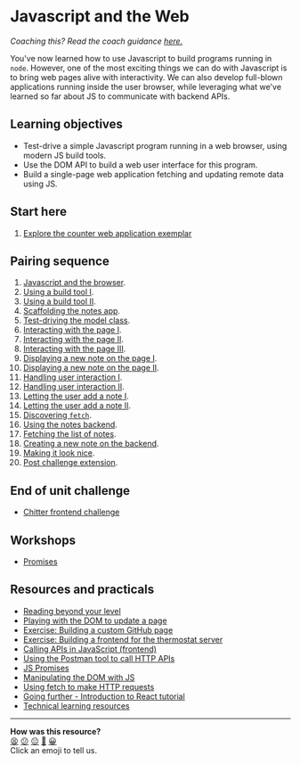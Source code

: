 # Javascript and the Web

_Coaching this? Read the coach guidance
[here.](https://github.com/makersacademy/slug/blob/main/materials/universe/language_intros/challenges/javascript_web_applications/README.ed.md)_

You've now learned how to use Javascript to build programs running in `node`. However, one of the most exciting things we can do with Javascript is to bring web pages alive with interactivity. We can also develop full-blown applications running inside the user browser, while leveraging what we've learned so far about JS to communicate with backend APIs.

## Learning objectives

* Test-drive a simple Javascript program running in a web browser, using modern JS build tools.
* Use the DOM API to build a web user interface for this program.
* Build a single-page web application fetching and updating remote data using JS.

## Start here

1. [Explore the counter web application
exemplar](./resources/counter-app-example)

## Pairing sequence

1. [Javascript and the browser](./contents/01_javascript_browser.md).
2. [Using a build tool I](./contents/02_build_tool.md).
3. [Using a build tool II](./contents/03_build_tool_2.md).
4. [Scaffolding the notes app](./contents/04_notes_app_scaffold.md).
5. [Test-driving the model class](./contents/05_test_driving_notes_class.md).
6. [Interacting with the page I](./contents/06_interacting_with_the_page.md).
7. [Interacting with the page II](./contents/07_modifying_the_page.md).
8. [Interacting with the page III](./contents/08_testing_page_content.md).
9. [Displaying a new note on the page I](./contents/09_adding_new_note.md).
10. [Displaying a new note on the page II](./contents/10_adding_new_note_2.md).
11. [Handling user interaction I](./contents/11_user_interaction.md).
12. [Handling user interaction II](./contents/12_user_interaction_input.md).
13. [Letting the user add a note I](./contents/13_adding_a_note_ui.md).
14. [Letting the user add a note II](./contents/14_fixing_list_refresh.md).
15. [Discovering `fetch`](./contents/15_discovering_fetch.md).
16. [Using the notes backend](./contents/16_connecting_to_server.md).
17. [Fetching the list of notes](./contents/17_fetch_notes_from_backend.md).
18. [Creating a new note on the backend](./contents/18_creating_new_note_server.md).
19. [Making it look nice](./contents/19_making_it_look_nice.md).
20. [Post challenge extension](./contents/20_deleting_note.md).

## End of unit challenge

* [Chitter frontend challenge](https://github.com/makersacademy/frontend-api-challenge)

## Workshops

 * [Promises](./workshops/promises)

## Resources and practicals

* [Reading beyond your level](https://hackmd.io/F-pmnp3hRhePddmf3mnKGw)
* [Playing with the DOM to update a page](./practicals/playing-with-dom)
* [Exercise: Building a custom GitHub page](./practicals/github-frontend)
* [Exercise: Building a frontend for the thermostat server](./practicals/thermostat-frontend)
* [Calling APIs in JavaScript (frontend)](https://github.com/makersacademy/course/blob/main/pills/calling_apis_in_javascript.md)
* [Using the Postman tool to call HTTP APIs](https://www.postman.com/downloads/)
* [JS Promises](https://github.com/makersacademy/course/blob/main/pills/js_promises.md)
* [Manipulating the DOM with JS](https://developer.mozilla.org/en-US/docs/Web/API/Document_Object_Model/Introduction)
* [Using fetch to make HTTP requests](https://developer.mozilla.org/en-US/docs/Web/API/Fetch_API/Using_Fetch)
* [Going further - Introduction to React tutorial](https://reactjs.org/tutorial/tutorial.html)
* [Technical learning resources](https://airtable.com/shrV1b6EWdf5EHWii/tblokmw6yNUO75ge6)

<!-- BEGIN GENERATED SECTION DO NOT EDIT -->

---

**How was this resource?**  
[😫](https://airtable.com/shrUJ3t7KLMqVRFKR?prefill_Repository=makersacademy/javascript-web-applications&prefill_File=README.md&prefill_Sentiment=😫) [😕](https://airtable.com/shrUJ3t7KLMqVRFKR?prefill_Repository=makersacademy/javascript-web-applications&prefill_File=README.md&prefill_Sentiment=😕) [😐](https://airtable.com/shrUJ3t7KLMqVRFKR?prefill_Repository=makersacademy/javascript-web-applications&prefill_File=README.md&prefill_Sentiment=😐) [🙂](https://airtable.com/shrUJ3t7KLMqVRFKR?prefill_Repository=makersacademy/javascript-web-applications&prefill_File=README.md&prefill_Sentiment=🙂) [😀](https://airtable.com/shrUJ3t7KLMqVRFKR?prefill_Repository=makersacademy/javascript-web-applications&prefill_File=README.md&prefill_Sentiment=😀)  
Click an emoji to tell us.

<!-- END GENERATED SECTION DO NOT EDIT -->

